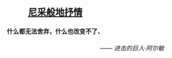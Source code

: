 <div align="center">
<h2><b><a href="www.wztlink1013.com">尼采般地抒情</a></b></h2>
</div> 

<div align="center">
<h4>什么都无法舍弃，什么也改变不了、</h4>
</div> 
<div align="right">
<I>—— 进击的巨人·阿尔敏</I>
</div> 
<br>
